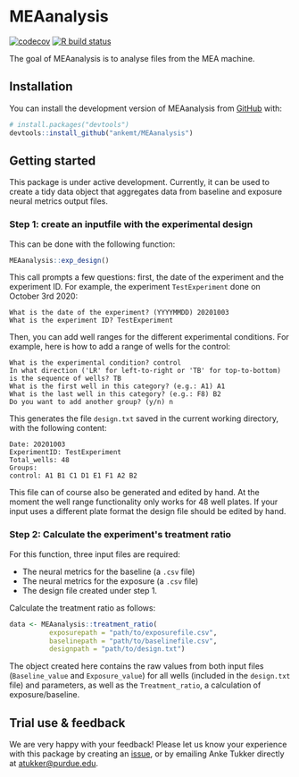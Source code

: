 
# MEAanalysis

<!-- badges: start -->
[![codecov](https://codecov.io/gh/ankemt/MEAanalysis/branch/main/graph/badge.svg?token=WTTROZWXQS)](https://codecov.io/gh/ankemt/MEAanalysis) [![R build status](https://github.com/ankemt/MEAanalysis/workflows/R-CMD-check/badge.svg)](https://github.com/ankemt/MEAanalysis/actions)

<!-- badges: end -->

The goal of MEAanalysis is to analyse files from the MEA machine.

## Installation

You can install the development version of MEAanalysis from [GitHub](https://github.com/) with:

``` r
# install.packages("devtools")
devtools::install_github("ankemt/MEAanalysis")
```

## Getting started

This package is under active development. Currently, it can be used to create a tidy data object that aggregates data from baseline and exposure neural metrics output files.

### Step 1: create an inputfile with the experimental design

This can be done with the following function:

``` r
MEAanalysis::exp_design()
```

This call prompts a few questions: first, the date of the experiment and the experiment ID. 
For example, the experiment `TestExperiment` done on October 3rd 2020:

```
What is the date of the experiment? (YYYYMMDD) 20201003
What is the experiment ID? TestExperiment
```

Then, you can add well ranges for the different experimental conditions.
For example, here is how to add a range of wells for the control:

```
What is the experimental condition? control
In what direction ('LR' for left-to-right or 'TB' for top-to-bottom) is the sequence of wells? TB
What is the first well in this category? (e.g.: A1) A1
What is the last well in this category? (e.g.: F8) B2
Do you want to add another group? (y/n) n
```

This generates the file `design.txt` saved in the current working directory, with the following content:
```
Date: 20201003
ExperimentID: TestExperiment
Total_wells: 48
Groups:
control: A1 B1 C1 D1 E1 F1 A2 B2
```
This file can of course also be generated and edited by hand. At the moment the well range functionality only works for 48 well plates. If your input uses a different plate format the design file should be edited by hand.

### Step 2: Calculate the experiment's treatment ratio

For this function, three input files are required:
- The neural metrics for the baseline (a `.csv` file)
- The neural metrics for the exposure (a `.csv` file)
- The design file created under step 1.

Calculate the treatment ratio as follows:
``` r
data <- MEAanalysis::treatment_ratio(
          exposurepath = "path/to/exposurefile.csv",
          baselinepath = "path/to/baselinefile.csv",
          designpath = "path/to/design.txt")
```

The object created here contains the raw values from both input files (`Baseline_value` and `Exposure_value`) for all wells (included in the `design.txt` file) and parameters, as well as the `Treatment_ratio`, a calculation of exposure/baseline.

## Trial use & feedback
We are very happy with your feedback! Please let us know your experience with this package by creating an [issue](https://github.com/ankemt/MEAanalysis/issues), or by emailing Anke Tukker directly at [atukker@purdue.edu](mailto:atukker@purdue.edu).
